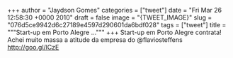 
+++
author = "Jaydson Gomes"
categories = ["tweet"]
date = "Fri Mar 26 12:58:30 +0000 2010"
draft = false
image = "{TWEET_IMAGE}"
slug = "076d5ce9942d6c27189e4597d290601da6bdf028"
tags = ["tweet"]
title = """Start-up em Porto Alegre ..."""
+++
Start-up em Porto Alegre contrata! Achei muito massa a atitude da empresa do @flaviosteffens http://goo.gl/lCzE
